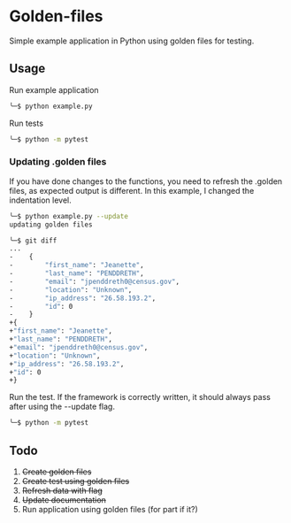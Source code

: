 # Golden-files

Simple example application in Python using golden files for testing.

## Usage

Run example application

```bash
╰─$ python example.py
```

Run tests

```bash
╰─$ python -m pytest
```

### Updating .golden files

If you have done changes to the functions, you need to refresh the .golden files, as expected output is different. In this example, I changed the indentation level.

```bash
╰─$ python example.py --update
updating golden files
```

```bash
╰─$ git diff
...
-    {
-        "first_name": "Jeanette",
-        "last_name": "PENDDRETH",
-        "email": "jpenddreth0@census.gov",
-        "location": "Unknown",
-        "ip_address": "26.58.193.2",
-        "id": 0
-    }
+{
+"first_name": "Jeanette",
+"last_name": "PENDDRETH",
+"email": "jpenddreth0@census.gov",
+"location": "Unknown",
+"ip_address": "26.58.193.2",
+"id": 0
+}
```

Run the test. If the framework is correctly written, it should always pass after using the --update flag.

```bash
╰─$ python -m pytest
```

## Todo

1. ~~Create golden files~~
2. ~~Create test using golden files~~
3. ~~Refresh data with flag~~
4. ~~Update documentation~~
5. Run application using golden files (for part if it?)